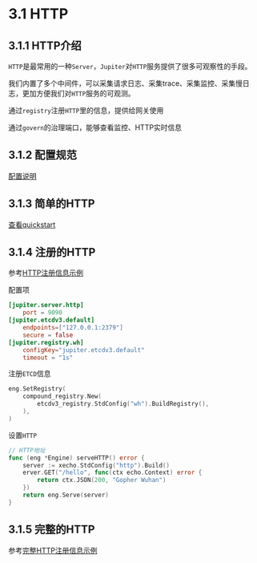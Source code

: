 # 3.1 HTTP

## 3.1.1 HTTP介绍

``HTTP``是最常用的一种``Server``，``Jupiter``对``HTTP``服务提供了很多可观察性的手段。

我们内置了多个中间件，可以采集请求日志、采集trace、采集监控、采集慢日志，更加方便我们对``HTTP``服务的可观测。

通过``registry``注册``HTTP``里的信息，提供给网关使用

通过``govern``的治理端口，能够查看监控、HTTP实时信息

## 3.1.2 配置规范

[配置说明](../jupiter/6.2httpserver.md)

## 3.1.3 简单的HTTP

[查看quickstart](../jupiter/1.1quickstart.html)

## 3.1.4 注册的HTTP

参考[HTTP注册信息示例](https://github.com/douyu/jupiter-examples/tree/main/http/register)

配置项

```toml
[jupiter.server.http]
    port = 9090
[jupiter.etcdv3.default]
    endpoints=["127.0.0.1:2379"]
    secure = false
[jupiter.registry.wh]
    configKey="jupiter.etcdv3.default"
    timeout = "1s"
```

注册``ETCD``信息

```go
eng.SetRegistry(
    compound_registry.New(
        etcdv3_registry.StdConfig("wh").BuildRegistry(),
    ),
)
```

设置``HTTP``

```go
// HTTP地址
func (eng *Engine) serveHTTP() error {
    server := xecho.StdConfig("http").Build()
    erver.GET("/hello", func(ctx echo.Context) error {
        return ctx.JSON(200, "Gopher Wuhan")
    })
    return eng.Serve(server)
}
```

## 3.1.5 完整的HTTP

参考[完整HTTP注册信息示例](https://github.com/douyu/jupiter-examples/tree/main/http/all)
